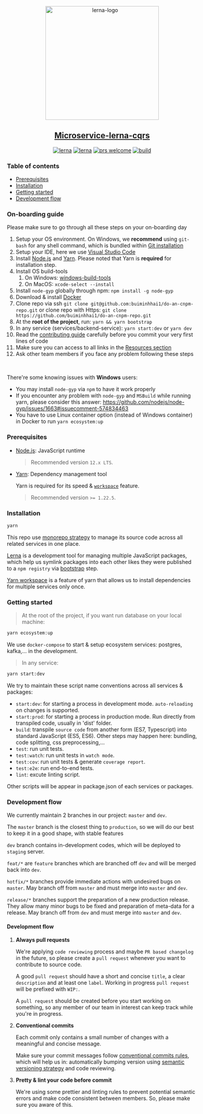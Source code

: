 <p align="center">
    <a class="no-attachment-icon" href="#" target="_blank" rel="nofollow noreferrer">
        <img src="https://user-images.githubusercontent.com/645641/79596653-38f81200-80e1-11ea-98cd-1c6a3bb5de51.png" alt="lerna-logo" height="300">
    </a>
</p>

<h2 align="center"><a href="https://github.com/buiminhhai1/ultimate-backend-repo">Microservice-lerna-cqrs</a></h2>

<p align="center">
    <a href="https://lerna.js.org/" rel="nofollow noreferrer" target="_blank"><img src="https://img.shields.io/badge/maintained%20with-lerna-cc00ff.svg" alt="lerna"></a>
    <a href="https://www.conventionalcommits.org/" rel="nofollow noreferrer" target="_blank"><img src="https://img.shields.io/badge/Conventional%20Commits-1.0.0-cc00ff.svg" alt="lerna"></a>
    <a href="CONTRIBUTING.md"><img src="https://img.shields.io/badge/PRs-welcome-brightgreen.svg" alt="prs welcome"></a>
    <a href="#"><img src="https://img.shields.io/jenkins/build?jobUrl=http%3A%2F%2Ftesting.coe.com%2Fjenkins%2FbuildStatus%2Ficon%3Fstyle%3Dflat%26job%3Dathenka-studio" alt="build"></a>
    <a href="#" alt="twitter"></a>
</p>

### Table of contents

- [Prerequisites](#prerequisites)
- [Installation](#installation)
- [Getting started](#getting-started)
- [Development flow](#development-flow)

### On-boarding guide

Please make sure to go through all these steps on your on-boarding day

1. Setup your OS environment. On Windows, we **recommend** using `git-bash` for any shell command, which is bundled within [Git installation](https://git-scm.com/downloads)
2. Setup your IDE, here we use [Visual Studio Code](https://code.visualstudio.com/)
3. Install [Node.js](https://nodejs.org/en/download) and [Yarn](https://yarnpkg.com). Please noted that Yarn is **required** for installation step.
4. Install OS build-tools
   1. On Windows: [windows-build-tools](https://www.npmjs.com/package/windows-build-tools)
   2. On MacOS: `xcode-select --install`
5. Install `node-gyp` globally through npm: `npm install -g node-gyp`
6. Download & install [Docker](https://hub.docker.com/?overlay=onboarding)
7. Clone repo via ssh `git clone git@github.com:buiminhhai1/do-an-cnpm-repo.git` or clone repo with Https: `git clone https://github.com/buiminhhai1/do-an-cnpm-repo.git`
8. At the **root of the project**, run: `yarn && yarn bootstrap`
9. In any service (services/backend-service): `yarn start:dev` or `yarn dev`
10. Read the [contributing guide](CONTRIBUTING.md) carefully before you commit your very first lines of code
11. Make sure you can access to all links in the [Resources section](#resources)
12. Ask other team members if you face any problem following these steps

<br />

There're some knowing issues with **Windows** users:

- You may install `node-gyp` via `npm` to have it work properly
- If you encounter any problem with `node-gyp` and `MSBuild` while running yarn, please consider this answer: https://github.com/nodejs/node-gyp/issues/1663#issuecomment-574834463
- You have to use Linux container option (instead of Windows container) in Docker to run `yarn ecosystem:up`

### Prerequisites

- [Node.js](https://nodejs.org/en/download): JavaScript runtime
  
  > Recommended version `12.x LTS`.

- [Yarn](https://yarnpkg.com): Dependency management tool

  Yarn is required for its speed & [`workspace`](https://yarnpkg.com/lang/en/docs/workspaces) feature.
  
  > Recommended version `>= 1.22.5`.

### Installation

```sh
yarn
```

This repo use [monorepo strategy](docs/monorepo.md) to manage its source code across all related services in one place.

[Lerna](https://lerna.js.org) is a development tool for managing multiple JavaScript packages,
which help us symlink packages into each other likes they were published to a `npm registry` via [bootstrap](https://github.com/lerna/lerna/tree/master/commands/bootstrap#readme) step.

[Yarn workspace](https://yarnpkg.com/lang/en/docs/workspaces) is a feature of yarn that allows us to install dependencies for multiple services only once.

### Getting started

> At the root of the project, if you want run database on your local machine:

```sh
yarn ecosystem:up
```

We use `docker-compose` to start & setup ecosystem services: postgres, kafka,... in the development.

> In any service:

```sh
yarn start:dev
```

We try to maintain these script name conventions across all services & packages:

- `start:dev`: for starting a process in development mode. `auto-reloading` on changes is supported.
- `start:prod`: for starting a process in production mode. Run directly from transpiled code, usually in 'dist' folder.
- `build`: transpile `source code` from another form (ES7, Typescript) into standard JavaScript (ES5, ES6). Other steps may happen here: bundling, code splitting, css preprocessing,...
- `test`: run unit tests.
- `test:watch`: run unit tests in `watch mode`.
- `test:cov`: run unit tests & generate `coverage report`.
- `test:e2e`: run end-to-end tests.
- `lint`: excute linting script.

Other scripts will be appear in package.json of each services or packages.

### Development flow
We currently maintain 2 branches in our project: `master` and `dev`.

The `master` branch is the closest thing to `production`, so we will do our best to keep it in a good shape, with stable features

`dev` branch contains in-development codes, which will be deployed to `staging` server.

`feat/*` are `feature` branches which are branched off `dev` and will be merged back into `dev`.

`hotfix/*` branches provide immediate actions with undesired bugs on `master`. May branch off from `master` and must merge into `master` and `dev`.

`release/*` branches support the preparation of a new production release. They allow many minor bugs to be fixed and preparation of meta-data for a release. May branch off from `dev` and must merge into `master` and `dev`.

#### Development flow

1. **Always pull requests**

    We're applying `code reviewing` process and maybe `PR based changelog` in the future, so please create a `pull request` whenever you want to contribute to source code.
    
    A good `pull request` should have a short and concise `title`, a clear `description` and at least one `label`. Working in progress `pull request` will be prefixed with `WIP:`.
    
    A `pull request` should be created before you start working on something, so any member of our team in interest can keep track while you're in progress.

2. **Conventional commits**

    Each commit only contains a small number of changes with a meaningful and concise message.
    
    Make sure your commit messages follow [conventional commits rules](https://www.conventionalcommits.org), which will help us in: automatically bumping version using [semantic versioning strategy](https://semver.org) and code reviewing.

3. **Pretty & lint your code before commit**

    We're using some prettier and linting rules to prevent potential semantic errors and make code consistent between members. So, please make sure you aware of this.
